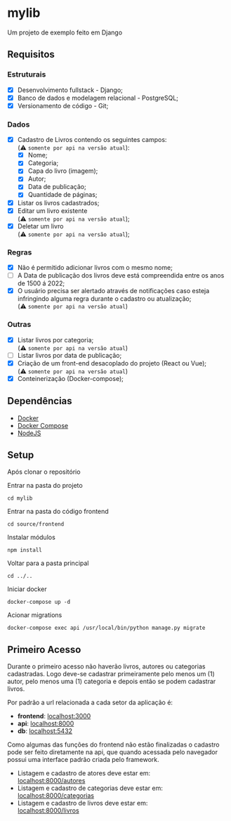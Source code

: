 # mylib
Um projeto de exemplo feito em Django

## Requisitos
### Estruturais
  - [X] Desenvolvimento fullstack - Django;
  - [X] Banco de dados e modelagem relacional - PostgreSQL;
  - [X] Versionamento de código - Git;

### Dados
  - [X] Cadastro de Livros contendo os seguintes campos:  
    (:warning: `somente por api na versão atual`):
    - [X] Nome;
    - [X] Categoria;
    - [X] Capa do livro (imagem);
    - [X] Autor;
    - [X] Data de publicação;
    - [X] Quantidade de páginas;
  - [X] Listar os livros cadastrados;
  - [X] Editar um livro existente  
    (:warning: `somente por api na versão atual`);
  - [X] Deletar um livro  
    (:warning: `somente por api na versão atual`);

### Regras
  - [X] Não é permitido adicionar livros com o mesmo nome;
  - [ ] A Data de publicação dos livros deve está compreendida entre os anos de 1500 á 2022;
  - [X] O usuário precisa ser alertado através de notificações caso esteja infringindo alguma regra
durante o cadastro ou atualização;  
(:warning: `somente por api na versão atual`)

### Outras
  - [X] Listar livros por categoria;  
    (:warning: `somente por api na versão atual`)
  - [ ] Listar livros por data de publicação;  
  - [X] Criação de um front-end desacoplado do projeto (React ou Vue);  
    (:warning: `somente por api na versão atual`)
  - [X] Conteinerização (Docker-compose);

## Dependências
  - [Docker](https://www.docker.com/)
  - [Docker Compose](https://docs.docker.com/engine/reference/commandline/compose/)
  - [NodeJS](https://nodejs.org)

## Setup
Após clonar o repositório  

Entrar na pasta do projeto
```shell
cd mylib
```

Entrar na pasta do código frontend
```shell
cd source/frontend
```

Instalar módulos
```shell
npm install
```

Voltar para a pasta principal
```shell
cd ../..
```

Iniciar docker

```shell
docker-compose up -d
```

Acionar migrations

```shell
docker-compose exec api /usr/local/bin/python manage.py migrate 
```

## Primeiro Acesso

Durante o primeiro acesso não haverão livros, autores ou categorias cadastradas. Logo deve-se cadastrar primeiramente pelo menos um (1) autor, pelo menos uma (1) categoria e depois então se podem cadastrar livros.

Por padrão a url relacionada a cada setor da aplicação é:
  - **frontend**: [localhost:3000](localhost:3000)
  - **api**: [localhost:8000](http://localhost:8000)
  - **db**: [localhost:5432](http://localhost:5432)

Como algumas das funções do frontend não estão finalizadas o cadastro pode ser feito diretamente na api, que quando acessada pelo navegador possui uma interface padrão criada pelo framework.
  - Listagem e cadastro de atores deve estar em:  
    [localhost:8000/autores](http://localhost:8000/autores)
  - Listagem e cadastro de categorias deve estar em:  
    [localhost:8000/categorias](http://localhost:8000/categorias)
  - Listagem e cadastro de livros deve estar em:  
    [localhost:8000/livros](http://localhost:8000/livros)
